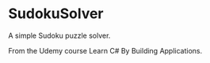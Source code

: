 # SudokuSolver
A simple Sudoku puzzle solver.

From the Udemy course Learn C# By Building Applications.
